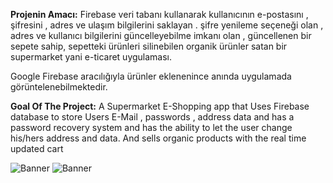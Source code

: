 **Projenin Amacı:**
Firebase veri tabanı kullanarak kullanıcının e-postasını , şifresini , adres ve ulaşım bilgilerini saklayan . şifre yenileme 
seçeneği olan , adres ve kullanıcı bilgilerini güncelleyebilme imkanı olan , güncellenen bir sepete sahip, sepetteki ürünleri silinebilen organik ürünler satan bir supermarket yani e-ticaret uygulaması.


Google Firebase aracılığıyla ürünler eklenenince anında uygulamada görüntelenebilmektedir.


**Goal Of The Project:**
A Supermarket E-Shopping app that Uses Firebase database to store Users E-Mail , passwords , address data and has a password recovery system and has the ability to let the user change his/hers address and data. And sells organic products with the real time updated cart




![Banner](https://github.com/Grkmzdmr/SupermarketApplication/blob/master/app/src/main/res/drawable/Design.png)
![Banner](https://github.com/Grkmzdmr/SupermarketApplication/blob/master/app/src/main/res/drawable/Firestore.png)








